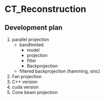 # CT_Reconstruction

## Development plan

1. parallel projection
   - bandlimited
     - model
     - projection
     - filter
     - Backprojection
   - filtered backprojection (hamming, sinc)
2. Fan projection
3. C++ version
4. cuda version
5. Cone beam projection